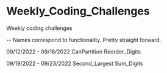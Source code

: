 # Weekly_Coding_Challenges
Weekly coding challenges

-- Names correspond to functionality. Pretty straight forward.

09/12/2022 - 09/16/2022
CanPartition
Reorder_Digits

09/19/2022 - 09/23/2022
Second_Largest
Sum_Digits
